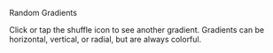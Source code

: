 Random Gradients

Click or tap the shuffle icon to see another gradient. Gradients can be horizontal, vertical, or radial, but are always colorful.

